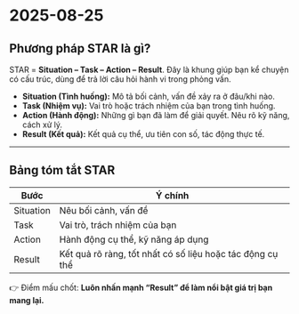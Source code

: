 # 2025-08-25

## Phương pháp STAR là gì?

STAR = **Situation – Task – Action – Result**. Đây là khung giúp bạn kể chuyện có cấu trúc, dùng để trả lời câu hỏi hành vi trong phỏng vấn.

- **Situation (Tình huống):** Mô tả bối cảnh, vấn đề xảy ra ở đâu/khi nào.
- **Task (Nhiệm vụ):** Vai trò hoặc trách nhiệm của bạn trong tình huống.
- **Action (Hành động):** Những gì bạn đã làm để giải quyết. Nêu rõ kỹ năng, cách xử lý.
- **Result (Kết quả):** Kết quả cụ thể, ưu tiên con số, tác động thực tế.

---

## Bảng tóm tắt STAR

| Bước      | Ý chính                                                   |
| --------- | --------------------------------------------------------- |
| Situation | Nêu bối cảnh, vấn đề                                      |
| Task      | Vai trò, trách nhiệm của bạn                              |
| Action    | Hành động cụ thể, kỹ năng áp dụng                         |
| Result    | Kết quả rõ ràng, tốt nhất có số liệu hoặc tác động cụ thể |

👉 Điểm mấu chốt: **Luôn nhấn mạnh “Result” để làm nổi bật giá trị bạn mang lại.**
